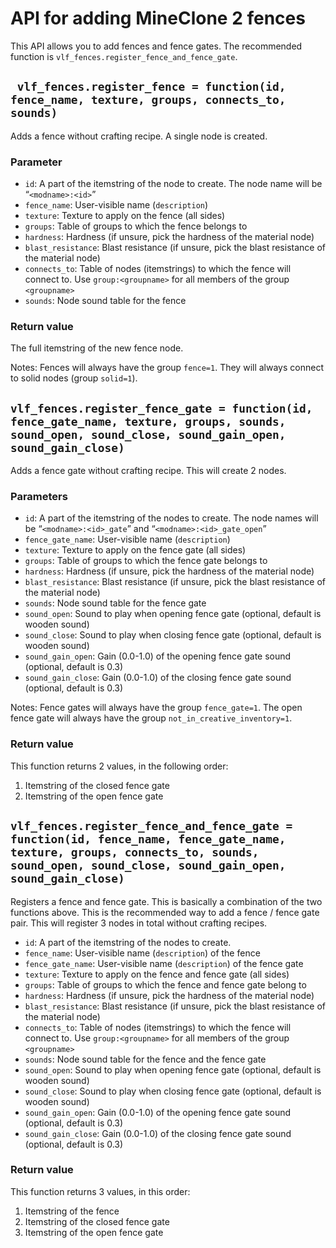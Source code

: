 # API for adding MineClone 2 fences
This API allows you to add fences and fence gates.
The recommended function is `vlf_fences.register_fence_and_fence_gate`.

## ` vlf_fences.register_fence = function(id, fence_name, texture, groups, connects_to, sounds)`
Adds a fence without crafting recipe. A single node is created.

### Parameter
* `id`: A part of the itemstring of the node to create. The node name will be “`<modname>:<id>`”
* `fence_name`: User-visible name (`description`)
* `texture`: Texture to apply on the fence (all sides)
* `groups`: Table of groups to which the fence belongs to
* `hardness`: Hardness (if unsure, pick the hardness of the material node)
* `blast_resistance`: Blast resistance (if unsure, pick the blast resistance of the material node)
* `connects_to`: Table of nodes (itemstrings) to which the fence will connect to. Use `group:<groupname>` for all members of the group `<groupname>`
* `sounds`: Node sound table for the fence

### Return value
The full itemstring of the new fence node.

Notes: Fences will always have the group `fence=1`. They will always connect to solid nodes (group `solid=1`).

## `vlf_fences.register_fence_gate = function(id, fence_gate_name, texture, groups, sounds, sound_open, sound_close, sound_gain_open, sound_gain_close)`
Adds a fence gate without crafting recipe. This will create 2 nodes.

### Parameters
* `id`: A part of the itemstring of the nodes to create. The node names will be “`<modname>:<id>_gate`” and “`<modname>:<id>_gate_open`”
* `fence_gate_name`: User-visible name (`description`)
* `texture`: Texture to apply on the fence gate (all sides)
* `groups`: Table of groups to which the fence gate belongs to
* `hardness`: Hardness (if unsure, pick the hardness of the material node)
* `blast_resistance`: Blast resistance (if unsure, pick the blast resistance of the material node)
* `sounds`: Node sound table for the fence gate
* `sound_open`: Sound to play when opening fence gate (optional, default is wooden sound)
* `sound_close`: Sound to play when closing fence gate (optional, default is wooden sound)
* `sound_gain_open`: Gain (0.0-1.0) of the opening fence gate sound (optional, default is 0.3)
* `sound_gain_close`: Gain (0.0-1.0) of the closing fence gate sound (optional, default is 0.3)

Notes: Fence gates will always have the group `fence_gate=1`. The open fence gate will always have the group `not_in_creative_inventory=1`.

### Return value
This function returns 2 values, in the following order:

1. Itemstring of the closed fence gate
2. Itemstring of the open fence gate

## `vlf_fences.register_fence_and_fence_gate = function(id, fence_name, fence_gate_name, texture, groups, connects_to, sounds, sound_open, sound_close, sound_gain_open, sound_gain_close)`
Registers a fence and fence gate. This is basically a combination of the two functions above. This is the recommended way to add a fence / fence gate pair.
This will register 3 nodes in total without crafting recipes.

* `id`: A part of the itemstring of the nodes to create.
* `fence_name`: User-visible name (`description`) of the fence
* `fence_gate_name`: User-visible name (`description`) of the fence gate
* `texture`: Texture to apply on the fence and fence gate (all sides)
* `groups`: Table of groups to which the fence and fence gate belong to
* `hardness`: Hardness (if unsure, pick the hardness of the material node)
* `blast_resistance`: Blast resistance (if unsure, pick the blast resistance of the material node)
* `connects_to`: Table of nodes (itemstrings) to which the fence will connect to. Use `group:<groupname>` for all members of the group `<groupname>`
* `sounds`: Node sound table for the fence and the fence gate
* `sound_open`: Sound to play when opening fence gate (optional, default is wooden sound)
* `sound_close`: Sound to play when closing fence gate (optional, default is wooden sound)
* `sound_gain_open`: Gain (0.0-1.0) of the opening fence gate sound (optional, default is 0.3)
* `sound_gain_close`: Gain (0.0-1.0) of the closing fence gate sound (optional, default is 0.3)

### Return value
This function returns 3 values, in this order:

1. Itemstring of the fence
2. Itemstring of the closed fence gate
3. Itemstring of the open fence gate

